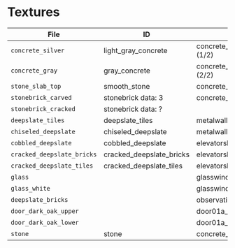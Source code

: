 # Textures

| File | ID | Description |
| ---- | -- | ----------- |
| `concrete_silver` | light_gray_concrete | concrete_modular_wall001a (1/2) |
| `concrete_gray` | gray_concrete | concrete_modular_wall001a (2/2)|
| `stone_slab_top` | smooth_stone | concrete_modular_floor001a |
| `stonebrick_carved` | stonebrick data: 3 | concrete_modular_ceiling001a |
| `stonebrick_cracked` | stonebrick data: ? |  |
| `deepslate_tiles` | deepslate_tiles | metalwall_bts_002c |
| `chiseled_deepslate` | chiseled_deepslate | metalwall048b_lrg |
| `cobbled_deepslate` | cobbled_deepslate | elevatorshaft_wall (1/3) |
| `cracked_deepslate_bricks` | cracked_deepslate_bricks | elevatorshaft_wall (2/3) |
| `cracked_deepslate_tiles` | cracked_deepslate_tiles | elevatorshaft_wall (3/3) |
| `glass` | | glasswindow_frosted (1/2) |
| `glass_white` | | glasswindow_frosted (2/2) |
| `deepslate_bricks` |  | observation_tilefloor001a |
| `door_dark_oak_upper` |  | door01a_skin6 (1/2) |
| `door_dark_oak_lower` |  | door01a_skin6 (2/2) |
| `stone` | stone | concrete_modular_floor001c |
